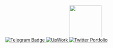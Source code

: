 <div id="header" align="center">
  <img src="https://media.giphy.com/media/M9gbBd9nbDrOTu1Mqx/giphy.gif" width="100"/>
</div>
<div id="badges">
  <a href="your-linkedin-URL">
    <img src="https://img.shields.io/badge/Telegram-blue?style=for-the-badge&logo=linkedin&logoColor=white" alt="Telegram Badge"/>
  </a>
  <a href="your-youtube-URL">
    <img src="https://img.shields.io/badge/UpWork-green?style=for-the-badge&logo=youtube&logoColor=white" alt="UpWork"/>
  </a>
  <a href="your-twitter-URL">
    <img src="https://img.shields.io/badge/Portfolio-orange?style=for-the-badge&logo=twitter&logoColor=white" alt="Twitter Portfolio"/>
  </a>
</div>
